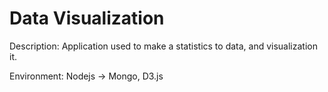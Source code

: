Data Visualization
==========

Description: Application used to make a statistics to data, and visualization it.

Environment: Nodejs -> Mongo, D3.js


